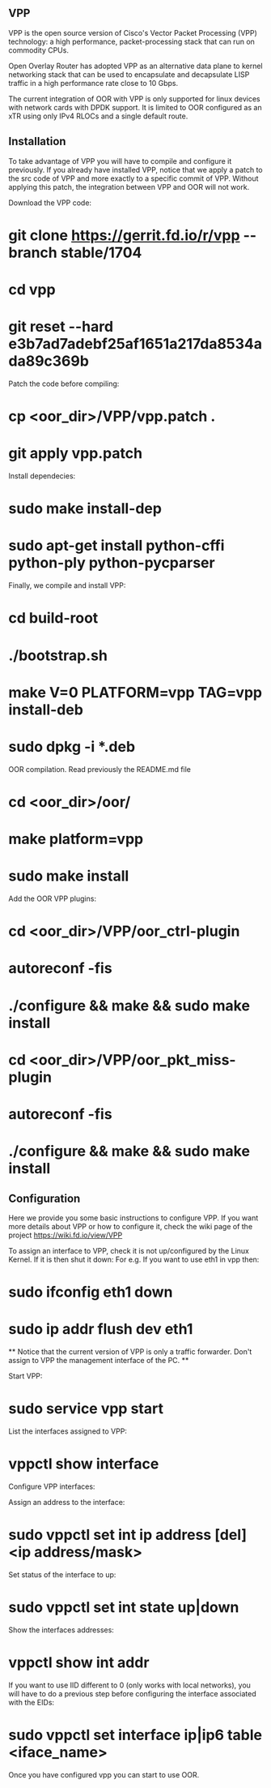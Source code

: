 VPP
---

VPP is the open source version of Cisco's Vector Packet Processing (VPP) technology: 
a high performance, packet-processing stack that can run on commodity CPUs. 

Open Overlay Router has adopted VPP as an alternative data plane to kernel networking 
stack that can be used to encapsulate and decapsulate LISP traffic in a high performance 
rate close to 10 Gbps.

The current integration of OOR with VPP is only supported for linux devices with network 
cards with DPDK support. It is limited to OOR configured as an xTR using only IPv4 RLOCs 
and a single default route.

Installation
------------

To take advantage of VPP you will have to compile and configure it previously. If you 
already have installed VPP, notice that we apply a patch to the src code of VPP and more 
exactly to a specific commit of VPP. Without applying this patch, the integration between 
VPP and OOR will not work.

Download the VPP code:

  # git clone https://gerrit.fd.io/r/vpp --branch stable/1704
  # cd vpp
  # git reset --hard e3b7ad7adebf25af1651a217da8534ada89c369b

Patch the code before compiling:
  # cp <oor_dir>/VPP/vpp.patch .
  # git apply vpp.patch

Install dependecies:
  # sudo make install-dep
  # sudo apt-get install python-cffi python-ply python-pycparser

Finally, we compile and install VPP:
  # cd build-root
  # ./bootstrap.sh
  # make V=0 PLATFORM=vpp TAG=vpp install-deb
  # sudo dpkg -i *.deb

OOR compilation. Read previously the README.md file
  # cd <oor_dir>/oor/
  # make platform=vpp
  # sudo make install

Add the OOR VPP plugins:
  # cd <oor_dir>/VPP/oor_ctrl-plugin
  # autoreconf -fis
  # ./configure && make && sudo make install
  # cd <oor_dir>/VPP/oor_pkt_miss-plugin
  # autoreconf -fis
  # ./configure && make && sudo make install


Configuration
-------------

Here we provide you some basic instructions to configure VPP. If you want more details 
about VPP or how to configure it, check the wiki page of the project 
<https://wiki.fd.io/view/VPP>

To assign an interface to VPP, check it is not up/configured by the Linux Kernel. 
If it is then shut it down: For e.g. If you want to use eth1 in vpp then: 
 # sudo ifconfig eth1 down
 # sudo ip addr flush dev eth1

** Notice that the current version of VPP is only a traffic forwarder. Don't assign 
to VPP the management interface of the PC. **

Start VPP:
  # sudo service vpp start

List the interfaces assigned to VPP:
  # vppctl show interface

Configure VPP interfaces:

Assign an address to the interface:
  # sudo vppctl set int ip address [del] <iface name> <ip address/mask>

Set status of the interface to up:
  # sudo vppctl set int state <iface name> up|down

Show the interfaces addresses:
  # vppctl show int addr

If you want to use IID different to 0 (only works with local networks), you will have 
to do a previous step before configuring the interface associated with the EIDs:
  # sudo vppctl set interface ip|ip6 table <iface_name> <iid>

Once you have configured vpp you can start to use OOR.





